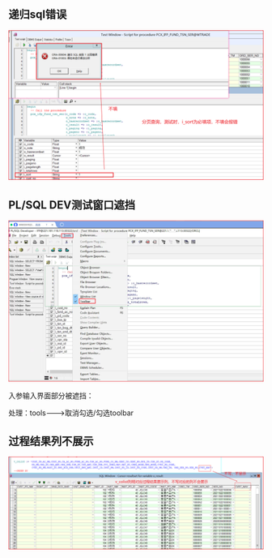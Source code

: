 ## 递归sql错误

![image-20220330191633847](../images/image-20220330191633847.png)

## PL/SQL DEV测试窗口遮挡

![image-20220518093007569](../images/image-20220518093007569.png)

入参输入界面部分被遮挡：

处理：tools--->取消勾选/勾选toolbar

## 过程结果列不展示

![image-20220330192011611](../images/image-20220330192011611.png)

# 